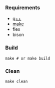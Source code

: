 ### Requirements

- [g++](https://gcc.gnu.org/)
- [make](https://www.gnu.org/software/make/)
- flex
- bison

### Build

```
make # or make build
```

### Clean

```
make clean
```
